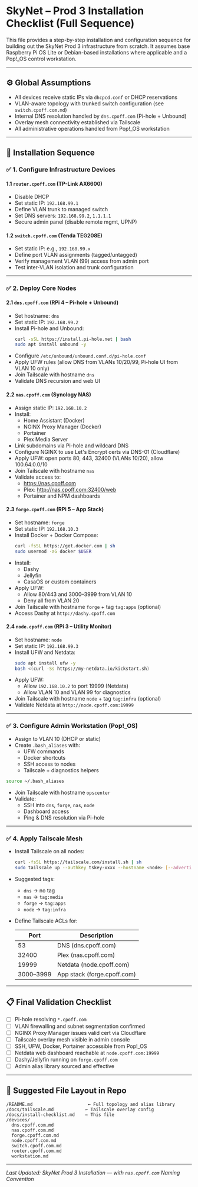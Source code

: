 # SkyNet – Prod 3 Installation Checklist (Full Sequence)

This file provides a step-by-step installation and configuration sequence for building out the SkyNet Prod 3 infrastructure from scratch. It assumes base Raspberry Pi OS Lite or Debian-based installations where applicable and a Pop!_OS control workstation.

---

## ⚙️ Global Assumptions

- All devices receive static IPs via `dhcpcd.conf` or DHCP reservations  
- VLAN-aware topology with trunked switch configuration (see `switch.cpoff.com.md`)  
- Internal DNS resolution handled by `dns.cpoff.com` (Pi-hole + Unbound)  
- Overlay mesh connectivity established via Tailscale  
- All administrative operations handled from Pop!_OS workstation  

---

## 🔢 Installation Sequence

### ✅ 1. Configure Infrastructure Devices

#### 1.1 `router.cpoff.com` (TP-Link AX6600)

- Disable DHCP  
- Set static IP: `192.168.99.1`  
- Define VLAN trunk to managed switch  
- Set DNS servers: `192.168.99.2`, `1.1.1.1`  
- Secure admin panel (disable remote mgmt, UPNP)  

#### 1.2 `switch.cpoff.com` (Tenda TEG208E)

- Set static IP: e.g., `192.168.99.x`  
- Define port VLAN assignments (tagged/untagged)  
- Verify management VLAN (99) access from admin port  
- Test inter-VLAN isolation and trunk configuration  

---

### ✅ 2. Deploy Core Nodes

#### 2.1 `dns.cpoff.com` (RPi 4 – Pi-hole + Unbound)

- Set hostname: `dns`  
- Set static IP: `192.168.99.2`  
- Install Pi-hole and Unbound:
  ```bash
  curl -sSL https://install.pi-hole.net | bash
  sudo apt install unbound -y
  ```
- Configure `/etc/unbound/unbound.conf.d/pi-hole.conf`  
- Apply UFW rules (allow DNS from VLANs 10/20/99, Pi-hole UI from VLAN 10 only)  
- Join Tailscale with hostname `dns`  
- Validate DNS recursion and web UI  

#### 2.2 `nas.cpoff.com` (Synology NAS)

- Assign static IP: `192.168.10.2`  
- Install:
  - Home Assistant (Docker)
  - NGINX Proxy Manager (Docker)
  - Portainer
  - Plex Media Server
- Link subdomains via Pi-hole and wildcard DNS  
- Configure NGINX to use Let's Encrypt certs via DNS-01 (Cloudflare)  
- Apply UFW: open ports 80, 443, 32400 (VLANs 10/20), allow 100.64.0.0/10  
- Join Tailscale with hostname `nas`  
- Validate access to:
  - https://nas.cpoff.com
  - Plex: http://nas.cpoff.com:32400/web
  - Portainer and NPM dashboards

#### 2.3 `forge.cpoff.com` (RPi 5 – App Stack)

- Set hostname: `forge`  
- Set static IP: `192.168.10.3`  
- Install Docker + Docker Compose:
  ```bash
  curl -fsSL https://get.docker.com | sh
  sudo usermod -aG docker $USER
  ```
- Install:
  - Dashy
  - Jellyfin
  - CasaOS or custom containers
- Apply UFW:
  - Allow 80/443 and 3000–3999 from VLAN 10
  - Deny all from VLAN 20
- Join Tailscale with hostname `forge` + tag `tag:apps` (optional)  
- Access Dashy at `http://dashy.cpoff.com`  

#### 2.4 `node.cpoff.com` (RPi 3 – Utility Monitor)

- Set hostname: `node`  
- Set static IP: `192.168.99.3`  
- Install UFW and Netdata:
  ```bash
  sudo apt install ufw -y
  bash <(curl -Ss https://my-netdata.io/kickstart.sh)
  ```
- Apply UFW:
  - Allow `192.168.10.2` to port 19999 (Netdata)
  - Allow VLAN 10 and VLAN 99 for diagnostics
- Join Tailscale with hostname `node` + tag `tag:infra` (optional)  
- Validate Netdata at `http://node.cpoff.com:19999`  

---

### ✅ 3. Configure Admin Workstation (Pop!_OS)

- Assign to VLAN 10 (DHCP or static)  
- Create `.bash_aliases` with:
  - UFW commands
  - Docker shortcuts
  - SSH access to nodes
  - Tailscale + diagnostics helpers

```bash
source ~/.bash_aliases
```

- Join Tailscale with hostname `opscenter`  
- Validate:
  - SSH into `dns`, `forge`, `nas`, `node`
  - Dashboard access
  - Ping & DNS resolution via Pi-hole

---

### ✅ 4. Apply Tailscale Mesh

- Install Tailscale on all nodes:
  ```bash
  curl -fsSL https://tailscale.com/install.sh | sh
  sudo tailscale up --authkey tskey-xxxx --hostname <node> [--advertise-tags=tag:infra]
  ```

- Suggested tags:
  - `dns` → no tag
  - `nas` → `tag:media`
  - `forge` → `tag:apps`
  - `node` → `tag:infra`

- Define Tailscale ACLs for:

  | Port     | Description               |
  |----------|---------------------------|
  | 53       | DNS (dns.cpoff.com)       |
  | 32400    | Plex (nas.cpoff.com)      |
  | 19999    | Netdata (node.cpoff.com)  |
  | 3000–3999| App stack (forge.cpoff.com)|

---

## 📋 Final Validation Checklist

- [ ] Pi-hole resolving `*.cpoff.com`  
- [ ] VLAN firewalling and subnet segmentation confirmed  
- [ ] NGINX Proxy Manager issues valid cert via Cloudflare  
- [ ] Tailscale overlay mesh visible in admin console  
- [ ] SSH, UFW, Docker, Portainer accessible from Pop!_OS  
- [ ] Netdata web dashboard reachable at `node.cpoff.com:19999`  
- [ ] Dashy/Jellyfin running on `forge.cpoff.com`  
- [ ] Admin alias library sourced and effective  

---

## 🧠 Suggested File Layout in Repo

```
/README.md                     ← Full topology and alias library
/docs/tailscale.md            ← Tailscale overlay config
/docs/install-checklist.md    ← This file
/devices/
  dns.cpoff.com.md
  nas.cpoff.com.md
  forge.cpoff.com.md
  node.cpoff.com.md
  switch.cpoff.com.md
  router.cpoff.com.md
  workstation.md
```

---

_Last Updated: SkyNet Prod 3 Installation — with `nas.cpoff.com` Naming Convention_

